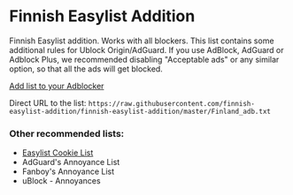 # Finnish Easylist Addition

Finnish Easylist addition. Works with all blockers. This list contains some additional rules for Ublock Origin/AdGuard. If you use AdBlock, AdGuard or Adblock Plus, we recommended disabling "Acceptable ads" or any similar option, so that all the ads will get blocked.

[Add list to your Adblocker](https://finnish-easylist-addition.github.io/)

Direct URL to the list: `https://raw.githubusercontent.com/finnish-easylist-addition/finnish-easylist-addition/master/Finland_adb.txt`


### Other recommended lists:

* [Easylist Cookie List](https://subscribe.adblockplus.org/?location=https://secure.fanboy.co.nz/fanboy-cookiemonster.txt&title=Easylist%20Cookie&src=fi-ann "Subscribe Easylist Cookie List")
* AdGuard's Annoyance List
* Fanboy's Annoyance List
* uBlock - Annoyances
